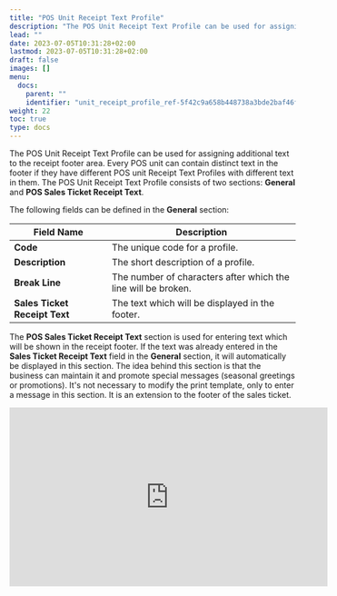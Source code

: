 ```yaml
---
title: "POS Unit Receipt Text Profile"
description: "The POS Unit Receipt Text Profile can be used for assigning additional text to the receipt footer area. Every POS unit can contain distinct text in the footer if they have different POS unit Receipt Text Profiles with different text in them."
lead: ""
date: 2023-07-05T10:31:28+02:00
lastmod: 2023-07-05T10:31:28+02:00
draft: false
images: []
menu:
  docs:
    parent: ""
    identifier: "unit_receipt_profile_ref-5f42c9a658b448738a3bde2baf46f345"
weight: 22
toc: true
type: docs
---
```


The POS Unit Receipt Text Profile can be used for assigning additional text to the receipt footer area. Every POS unit can contain distinct text in the footer if they have different POS unit Receipt Text Profiles with different text in them.
The POS Unit Receipt Text Profile consists of two sections: **General** and **POS Sales Ticket Receipt Text**.

The following fields can be defined in the **General** section:

| Field Name      | Description |
| ----------- | ----------- |
| **Code**       | The unique code for a profile.     |
| **Description**   | The short description of a profile.        |
| **Break Line**  | The number of characters after which the line will be broken. |
| **Sales Ticket Receipt Text** | The text which will be displayed in the footer. |


The **POS Sales Ticket Receipt Text** section is used for entering text which will be shown in the receipt footer. If the text was already entered in the **Sales Ticket Receipt Text** field in the **General** section, it will automatically be displayed in this section. The idea behind this section is that the business can maintain it and promote special messages (seasonal greetings or promotions). It's not necessary to modify the print template, only to enter a message in this section. It is an extension to the footer of the sales ticket. 

<iframe width="560" height="315" src="https://www.youtube.com/embed/OJ2V87aDmuA" title="YouTube video player" frameborder="0" allow="accelerometer; autoplay; clipboard-write; encrypted-media; gyroscope; picture-in-picture; web-share" allowfullscreen></iframe>